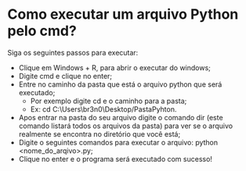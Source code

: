 # Como executar um arquivo Python pelo cmd?

Siga os seguintes passos para executar:
  - Clique em Windows + R, para abrir o executar do windows;
  - Digite cmd e clique no enter;
  - Entre no caminho da pasta que está o arquivo python que será executado;
    - Por exemplo digite cd e o caminho para a pasta;
    - Ex: cd C:\Users\br3n0\Desktop/PastaPyhton.
  - Apos entrar na pasta do seu arquivo digite o comando dir (este comando listará todos os arquivos da pasta) para ver se o arquivo realmente se encontra no diretório que você está;
  - Digite o seguintes comandos para executar o arquivo: python <nome_do_arqivo>.py;
  - Clique no enter e o programa será executado com sucesso!
